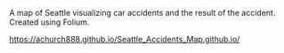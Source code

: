 A map of Seattle visualizing car accidents and the result of the accident. Created using Folium.

https://achurch888.github.io/Seattle_Accidents_Map.github.io/
